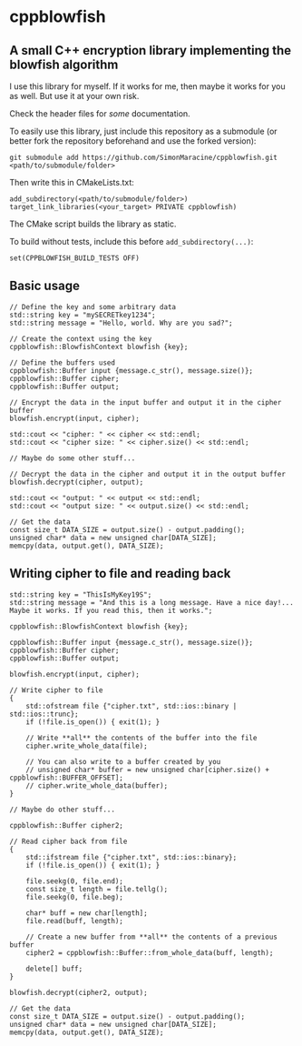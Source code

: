 # cppblowfish

## A small C++ encryption library implementing the blowfish algorithm

I use this library for myself. If it works for me, then maybe it works for you as well.
But use it at your own risk.

Check the header files for _some_ documentation.

To easily use this library, just include this repository as a submodule (or better fork the repository beforehand and use the forked version):

`git submodule add https://github.com/SimonMaracine/cppblowfish.git <path/to/submodule/folder>`

Then write this in CMakeLists.txt:

    add_subdirectory(<path/to/submodule/folder>)
    target_link_libraries(<your_target> PRIVATE cppblowfish)

The CMake script builds the library as static.

To build without tests, include this before `add_subdirectory(...)`:

    set(CPPBLOWFISH_BUILD_TESTS OFF)

## Basic usage

    // Define the key and some arbitrary data
    std::string key = "mySECRETkey1234";
    std::string message = "Hello, world. Why are you sad?";

    // Create the context using the key
    cppblowfish::BlowfishContext blowfish {key};

    // Define the buffers used
    cppblowfish::Buffer input {message.c_str(), message.size()};
    cppblowfish::Buffer cipher;
    cppblowfish::Buffer output;

    // Encrypt the data in the input buffer and output it in the cipher buffer
    blowfish.encrypt(input, cipher);

    std::cout << "cipher: " << cipher << std::endl;
    std::cout << "cipher size: " << cipher.size() << std::endl;

    // Maybe do some other stuff...

    // Decrypt the data in the cipher and output it in the output buffer
    blowfish.decrypt(cipher, output);

    std::cout << "output: " << output << std::endl;
    std::cout << "output size: " << output.size() << std::endl;

    // Get the data
    const size_t DATA_SIZE = output.size() - output.padding();
    unsigned char* data = new unsigned char[DATA_SIZE];
    memcpy(data, output.get(), DATA_SIZE);

## Writing cipher to file and reading back

    std::string key = "ThisIsMyKey19S";
    std::string message = "And this is a long message. Have a nice day!... Maybe it works. If you read this, then it works.";

    cppblowfish::BlowfishContext blowfish {key};

    cppblowfish::Buffer input {message.c_str(), message.size()};
    cppblowfish::Buffer cipher;
    cppblowfish::Buffer output;

    blowfish.encrypt(input, cipher);

    // Write cipher to file
    {
        std::ofstream file {"cipher.txt", std::ios::binary | std::ios::trunc};
        if (!file.is_open()) { exit(1); }

        // Write **all** the contents of the buffer into the file
        cipher.write_whole_data(file);

        // You can also write to a buffer created by you
        // unsigned char* buffer = new unsigned char[cipher.size() + cppblowfish::BUFFER_OFFSET];
        // cipher.write_whole_data(buffer);
    }

    // Maybe do other stuff...

    cppblowfish::Buffer cipher2;

    // Read cipher back from file
    {
        std::ifstream file {"cipher.txt", std::ios::binary};
        if (!file.is_open()) { exit(1); }

        file.seekg(0, file.end);
        const size_t length = file.tellg();
        file.seekg(0, file.beg);

        char* buff = new char[length];
        file.read(buff, length);

        // Create a new buffer from **all** the contents of a previous buffer
        cipher2 = cppblowfish::Buffer::from_whole_data(buff, length);

        delete[] buff;
    }

    blowfish.decrypt(cipher2, output);

    // Get the data
    const size_t DATA_SIZE = output.size() - output.padding();
    unsigned char* data = new unsigned char[DATA_SIZE];
    memcpy(data, output.get(), DATA_SIZE);
